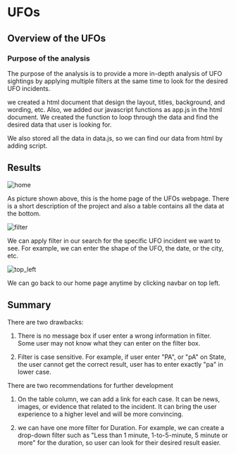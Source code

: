 # UFOs
## Overview of the UFOs
### Purpose of the analysis

The purpose of the analysis is to provide a more in-depth analysis of UFO sightings by applying multiple filters at the same time to look for the desired UFO incidents.

we created a html document that design the layout, titles, background, and wording, etc. Also, we added our javascript functions as app.js in the html document. We created the function to loop through the data and find the desired data that user is looking for.

We also stored all the data in data.js, so we can find our data from html by adding script.



## Results

![home](https://user-images.githubusercontent.com/100378319/168394325-89a18ea7-c1e7-4b39-8735-648fa11c48d9.png)

As picture shown above, this is the home page of the UFOs webpage. There is a short description of the project and also a table contains all the data at the bottom.


![filter](https://user-images.githubusercontent.com/100378319/168394335-9e0e34eb-d421-419f-ac22-71913d3c2ac1.png)

We can apply filter in our search for the specific UFO incident we want to see. For example, we can enter the shape of the UFO, the date, or the city, etc.


![top_left](https://user-images.githubusercontent.com/100378319/168394346-a7e66826-6e96-43da-90c0-db04b63122cf.png)

We can go back to our home page anytime by clicking navbar on top left.





## Summary


There are two drawbacks:

1. There is no message box if user enter a wrong information in filter. Some user may not know what they can enter on the filter box. 

2. Filter is case sensitive. For example, if user enter "PA", or "pA" on State, the user cannot get the correct result, user has to enter exactly "pa" in lower case.


There are two recommendations for further development

1. On the table column, we can add a link for each case. It can be news, images, or evidence that related to the incident. It can bring the user experience to a higher level and will be more convincing.

2. we can have one more filter for Duration. For example, we can create a drop-down filter such as "Less than 1 minute, 1-to-5-minute, 5 minute or more" for the duration, so user can look for their desired result easier.

